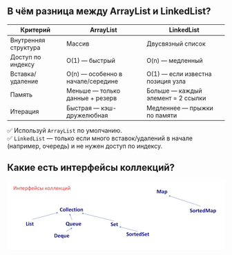 
## В чём разница между ArrayList и LinkedList?

| Критерий             | ArrayList                          | LinkedList                          |
|----------------------|------------------------------------|-------------------------------------|
| Внутренняя структура | Массив                             | Двусвязный список                   |
| Доступ по индексу    | O(1) — быстрый                     | O(n) — медленный                    |
| Вставка/удаление     | O(n) — особенно в начале/середине | O(1) — если известна позиция узла   |
| Память               | Меньше — только данные + резерв    | Больше — каждый элемент = 2 ссылки  |
| Итерация             | Быстрая — кэш-дружелюбная          | Медленнее — прыжки по памяти        |

✅ Используй `ArrayList` по умолчанию.  
✅ `LinkedList` — только если много вставок/удалений в начале (например, очередь) и не нужен доступ по индексу.

## Какие есть интерфейсы коллекций?

![Схема интерфейсов коллекций](https://github.com/andreibodakin/java-interview-qa/blob/main/images/collection-interfaces.png?raw=true)
